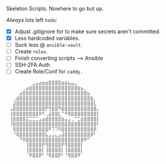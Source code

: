 Skeleton Scripts. Nowhere to go but up.

_Always_ lots left `todo`: 

- [X] Adjust .gitignore for to make sure secrets aren't committed.
- [X] Less hardcoded variables.
- [ ] Suck less @ `ansible-vault`.
- [ ] Create `roles`.
- [ ] Finish converting scripts --> Ansible
- [ ] SSH-2FA Auth
- [ ] Create Role/Conf for `caddy.`

```
⠀⠀⠀⠀⠀⠀⠀⠀⣀⣤⣴⣶⣶⣿⣿⣿⣿⣶⣶⣦⣤⣀⠀⠀⠀⠀⠀⠀⠀⠀
⠀⠀⠀⠀⠀⢀⣴⣾⣿⣿⣿⣿⣿⣿⣿⣿⣿⣿⣿⣿⣿⣿⣷⣦⡀⠀⠀⠀⠀⠀
⠀⠀⠀⠀⣴⣿⣿⣿⣿⣿⣿⣿⣿⣿⣿⣿⣿⣿⣿⣿⣿⣿⣿⣿⣿⣦⠀⠀⠀⠀
⠀⠀⢀⣾⣿⣿⣿⣿⣿⣿⣿⣿⣿⣿⣿⣿⣿⣿⣿⣿⣿⣿⣿⣿⣿⣿⣷⡀⠀⠀
⠀⠀⣼⣿⣿⣿⣿⣿⣿⣿⣿⣿⣿⣿⣿⣿⣿⣿⣿⣿⣿⣿⣿⣿⣿⣿⣿⣇⠀⠀
⠀⢠⣿⣿⣿⣿⣿⣿⣿⣿⣿⣿⡟⢻⣿⣿⠻⣿⣿⣿⣿⣿⣿⣿⣿⣿⣿⣿⡄⠀
⠀⢸⣿⣿⣿⣿⣿⣿⣿⣿⠿⠫⢀⣼⣿⣿⣇⠉⠻⢿⣿⣿⣿⣿⣿⣿⣿⣿⡇⠀
⠀⢸⣿⣿⣿⣿⣭⣉⣉⣁⣠⣴⣾⣿⣿⣿⣿⣷⣤⣠⢀⠉⣉⣾⣿⣿⣿⣿⡇⠀
⠀⠸⣿⣿⣿⣿⣿⣿⣿⣿⣿⣿⣿⣿⣿⣿⣿⣿⣿⣿⣿⣿⣿⣿⣿⣿⣿⣿⠇⠀
⠀⠀⢿⣿⣿⣿⣿⣿⣿⣿⣿⣿⣿⠟⠩⠩⠻⣿⣿⣿⣿⣿⣿⣿⣿⣿⣿⡿⠀⠀
⠀⠀⠘⢿⣿⣿⣿⣿⣿⣿⣿⣿⣧⣠⣠⣄⣠⣼⣿⣿⣿⣿⣿⣿⣿⣿⡿⠃⠀⠀
⠀⠀⠀⠀⠙⠿⣿⣿⣿⣿⣿⣿⣿⣿⣿⣿⣿⣿⣿⣿⣿⣿⣿⣿⠿⠋⠀⠀⠀⠀
⠀⠀⠀⠀⠀⠀⢸⣿⣿⣿⣿⡟⢻⣿⣿⣿⣿⡟⢻⣿⣿⣿⣿⡇⠀⠀⠀⠀⠀⠀
⠀⠀⠀⠀⠀⠀⢸⣿⣿⣿⣿⡇⢸⣿⣿⣿⣿⡇⢸⣿⣿⣿⣿⡇⠀⠀⠀⠀⠀⠀
⠀⠀⠀⠀⠀⠀⠈⠿⣿⣿⡿⠃⠘⢿⣿⣿⡿⠃⠘⢿⣿⣿⠿⠁
```
